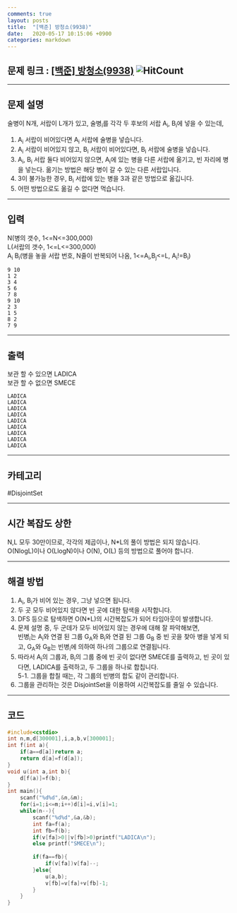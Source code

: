 ```yaml
---
comments: true
layout: posts
title:  "[백준] 방청소(9938)"
date:   2020-05-17 10:15:06 +0900
categories: markdown
---
```

## 문제 링크 : [[백준] 방청소(9938)](https://www.acmicpc.net/problem/9938) ![HitCount](http://hits.dwyl.com/lastknight00.github.io/9938.svg)  

---

## 문제 설명
술병이 N개, 서랍이 L개가 있고, 술병<sub>i</sub>를 각각 두 후보의 서랍 A<sub>i</sub>, B<sub>i</sub>에 넣을 수 있는데,
1. A<sub>i</sub> 서랍이 비어있다면 A<sub>i</sub> 서랍에 술병을 넣습니다.
2. A<sub>i</sub> 서랍이 비어있지 않고, B<sub>i</sub> 서랍이 비어있다면, B<sub>i</sub> 서랍에 술병을 넣습니다.
3. A<sub>i</sub>, B<sub>i</sub> 서랍 둘다 비어있지 않으면, A<sub>i</sub>에 있는 병을 다른 서랍에 옮기고, 빈 자리에 병을 넣는다. 옮기는 방법은 해당 병이 갈 수 있는 다른 서랍입니다.
4. 3이 불가능한 경우, B<sub>i</sub> 서랍에 있는 병을 3과 같은 방법으로 옮깁니다.
5. 어떤 방법으로도 옮길 수 없다면 먹습니다.

---

## 입력
N(병의 갯수, 1<=N<=300,000)  
L(서랍의 갯수, 1<=L<=300,000)  
A<sub>i</sub> B<sub>i</sub>(병을 놓을 서랍 번호, N줄이 반복되어 나옴, 1<=A<sub>i</sub>,B<sub>j</sub><=L, A<sub>i</sub>!=B<sub>i</sub>)
```
9 10
1 2
3 4
5 6
7 8
9 10
2 3
1 5
8 2
7 9
```
---
## 출력
보관 할 수 있으면 LADICA  
보관 할 수 없으면 SMECE
```
LADICA
LADICA
LADICA
LADICA
LADICA
LADICA
LADICA
LADICA
LADICA
```

---

## 카테고리  
#DisjointSet

---

## 시간 복잡도 상한
N,L 모두 30만이므로, 각각의 제곱이나, N*L의 풀이 방법은 되지 않습니다.  
O(NlogL)이나 O(LlogN)이나 O(N), O(L) 등의 방법으로 풀어야 합니다.

---
## 해결 방법
1. A<sub>i</sub>, B<sub>i</sub>가 비어 있는 경우, 그냥 넣으면 됩니다.
2. 두 곳 모두 비어있지 않다면 빈 곳에 대한 탐색을 시작합니다.
3. DFS 등으로 탐색하면 O(N*L)의 시간복잡도가 되어 타임아웃이 발생합니다.
4. 문제 설명 중, 두 군데가 모두 비어있지 않는 경우에 대해 잘 파악해보면,   
빈병<sub>i</sub>는 A<sub>i</sub>와 연결 된 그룹 G<sub>A</sub>와 B<sub>i</sub>와 연결 된 그룹 G<sub>B</sub> 중 빈 곳을 찾아 병을 넣게 되고, G<sub>A</sub>와 G<sub>B</sub>는 빈병<sub>i</sub>에 의하여 하나의 그룹으로 연결됩니다.
5. 따라서 A<sub>i</sub>의 그룹과, B<sub>i</sub>의 그룹 중에 빈 곳이 없다면 SMECE를 출력하고, 빈 곳이 있다면, LADICA를 출력하고, 두 그룹을 하나로 합칩니다.  
5-1. 그룹을 합칠 때는, 각 그룹의 빈병의 합도 같이 관리합니다.
6. 그룹을 관리하는 것은 DisjointSet을 이용하여 시간복잡도를 줄일 수 있습니다.

---

## 코드

```cpp
#include<cstdio>
int n,m,d[300001],i,a,b,v[300001];
int f(int a){
    if(a==d[a])return a;
    return d[a]=f(d[a]);
}
void u(int a,int b){
    d[f(a)]=f(b);
}
int main(){
    scanf("%d%d",&n,&m);
    for(i=1;i<=m;i++)d[i]=i,v[i]=1;
    while(n--){
        scanf("%d%d",&a,&b);
        int fa=f(a);
        int fb=f(b);
        if(v[fa]>0||v[fb]>0)printf("LADICA\n");
        else printf("SMECE\n");
        
        if(fa==fb){
            if(v[fa])v[fa]--;
        }else{
            u(a,b);
            v[fb]=v[fa]+v[fb]-1;
        }
    }
}
```
